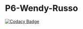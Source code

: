 # P6-Wendy-Russo
[![Codacy Badge](https://app.codacy.com/project/badge/Grade/a934ea334b08445cac17fcb61972f8c2)](https://www.codacy.com/gh/Wendy-Russo/P6-Wendy-Russo/dashboard?utm_source=github.com&amp;utm_medium=referral&amp;utm_content=Wendy-Russo/P6-Wendy-Russo&amp;utm_campaign=Badge_Grade)
